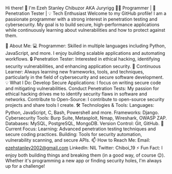 Hi there! 👋 I'm Ezeh Stanley Chibuzor AKA Juryrigg
🧑‍💻 Programmer | 🔐 Penetration Tester | 💡 Tech Enthusiast
Welcome to my GitHub profile! I am a passionate programmer with a strong interest in penetration testing and cybersecurity. My goal is to build secure, high-performance applications while continuously learning about vulnerabilities and how to protect against them.

🚀 About Me:
💻 Programmer: Skilled in multiple languages including Python, JavaScript, and more. I enjoy building scalable applications and automating workflows.
🔒 Penetration Tester: Interested in ethical hacking, identifying security vulnerabilities, and enhancing application security.
🌱 Continuous Learner: Always learning new frameworks, tools, and techniques, particularly in the field of cybersecurity and secure software development.
💡 What I Do:
Develop Secure Applications: I focus on writing secure code and mitigating vulnerabilities.
Conduct Penetration Tests: My passion for ethical hacking drives me to identify security flaws in software and networks.
Contribute to Open-Source: I contribute to open-source security projects and share tools I create.
🛠️ Technologies & Tools:
Languages: Python, JavaScript, C, Bash, Powershell and more.
Frameworks: Django.
Cybersecurity Tools: Burp Suite, Metasploit, Nmap, Wireshark, OWASP ZAP.
Databases: MySQL, PostgreSQL, MongoDB.
Version Control: Git, GitHub.
🌟 Current Focus:
Learning: Advanced penetration testing techniques and secure coding practices.
Building: Tools for security automation, vulnerability scanning, and secure APIs.
📫 How to Reach Me:
Email: ezehstanley2002@gmail.com
LinkedIn: NIL
Twitter: Chiboi_19
⚡ Fun Fact:
I enjoy both building things and breaking them (in a good way, of course 😉). Whether it's programming a new app or finding security holes, I'm always up for a challenge!

